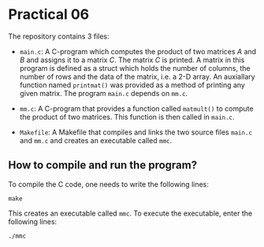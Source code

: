 # Practical 06

The repository contains 3 files:

* `main.c`: A C-program which computes the product of two matrices $A$ and $B$ and assigns it to a matrix $C$. The matrix $C$ is printed. A matrix in this program is defined as a struct which holds the number of columns, the number of rows and the data of the matrix, i.e. a 2-D array. An auxiallary function named `printmat()` was provided as a method of printing any given matrix. The program `main.c` depends on `mm.c`.

* `mm.c`: A C-program that provides a function called `matmult()` to compute the product of two matrices. This function is then called in `main.c`.

* `Makefile`: A Makefile that compiles and links the two source files `main.c` and `mm.c` and creates an executable called `mmc`.

## How to compile and run the program?

To compile the C code, one needs to write the following lines:
```
make
```
This creates an executable called `mmc`. To execute the executable, enter the following lines:

```
./mmc
```
  